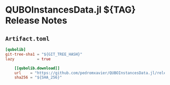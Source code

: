 # QUBOInstancesData.jl ${TAG} Release Notes

## `Artifact.toml`

```toml
[qubolib]
git-tree-sha1 = "${GIT_TREE_HASH}"
lazy          = true

    [[qubolib.download]]
    url    = "https://github.com/pedromxavier/QUBOInstancesData.jl/releases/download/${TAG}/qubolib.tar.gz"
    sha256 = "${SHA_256}"
```

